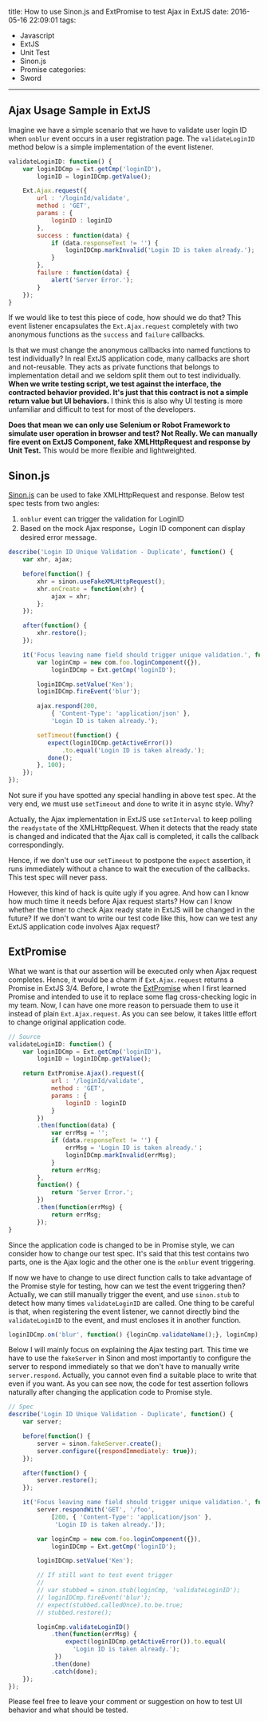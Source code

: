 title: How to use Sinon.js and ExtPromise to test Ajax in ExtJS
date: 2016-05-16 22:09:01
tags:
  - Javascript
  - ExtJS
  - Unit Test
  - Sinon.js
  - Promise
categories:
  - Sword
---

## Ajax Usage Sample in ExtJS

Imagine we have a simple scenario that we have to validate user login ID when `onblur` event occurs in a user registration page.  The `validateLoginID` method below is a simple implementation of the event listener.  

```javascript
validateLoginID: function() {
    var loginIDCmp = Ext.getCmp('loginID')，
        loginID = loginIDCmp.getValue();

    Ext.Ajax.request({
        url : '/loginId/validate',
        method : 'GET',
        params : {
            loginID : loginID
        },
        success : function(data) {
            if (data.responseText != '') {
                loginIDCmp.markInvalid('Login ID is taken already.');
            }
        },
        failure : function(data) {
            alert('Server Error.');
        }
    });
}
```

If we would like to test this piece of code, how should we do that?  This event listener encapsulates the `Ext.Ajax.request` completely with two anonymous functions as the `success` and `failure` callbacks.  

Is that we must change the anonymous callbacks into named functions to test individually?  In real ExtJS application code, many callbacks are short and not-reusable.  They acts as private functions that belongs to implementation detail and we seldom split them out to test individually.  **When we write testing script, we test against the interface, the contracted behavior provided.  It's just that this contract is not a simple return value but UI behaviors.**  I think this is also why UI testing is more unfamiliar and difficult to test for most of the developers.

**Does that mean we can only use Selenium or Robot Framework to simulate user operation in browser and test?  Not Really.  We can manually fire event on ExtJS Component, fake XMLHttpRequest and response by Unit Test.**  This would be more flexible and lightweighted.


## Sinon.js

[Sinon.js]: http://sinonjs.org/

[Sinon.js][] can be used to fake XMLHttpRequest and response.  Below test spec tests from two angles:  

1. `onblur` event can trigger the validation for LoginID  
2. Based on the mock Ajax response，Login ID component can display desired error message.  

```javascript
describe('Login ID Unique Validation - Duplicate', function() {
    var xhr, ajax;

    before(function() {
        xhr = sinon.useFakeXMLHttpRequest();
        xhr.onCreate = function(xhr) {
            ajax = xhr;
        };
    });

    after(function() {
        xhr.restore();
    });

    it('Focus leaving name field should trigger unique validation.', function(done) {
        var loginCmp = new com.foo.loginComponent({}),
            loginIDCmp = Ext.getCmp('loginID');

        loginIDCmp.setValue('Ken');
        loginIDCmp.fireEvent('blur');

        ajax.respond(200,
            { 'Content-Type': 'application/json' },
            'Login ID is taken already.');

        setTimeout(function() {
           expect(loginIDCmp.getActiveError())
               .to.equal('Login ID is taken already.');
           done();
        }, 100);
    });
});
```

Not sure if you have spotted any special handling in above test spec.  At the very end, we must use `setTimeout` and `done` to write it in async style.  Why?  

Actually, the Ajax implementation in ExtJS use `setInterval` to keep polling the `readystate` of the XMLHttpRequest.  When it detects that the ready state is changed and indicated that the Ajax call is completed, it calls the callback correspondingly.

Hence, if we don't use our `setTimeout` to postpone the `expect` assertion, it runs immediately without a chance to wait the execution of the callbacks.  This test spec will never pass.

However, this kind of hack is quite ugly if you agree.  And how can I know how much time it needs before Ajax request starts?  How can I know whether the timer to check Ajax ready state in ExtJS will be changed in the future?  If we don't want to write our test code like this, how can we test any ExtJS application code involves Ajax request?  

## ExtPromise

[ExtPromise]: https://github.com/kenspirit/ExtPromise

What we want is that our assertion will be executed only when Ajax request completes.  Hence, it would be a charm if `Ext.Ajax.request` returns a Promise in ExtJS 3/4.  Before, I wrote the [ExtPromise][] when I first learned Promise and intended to use it to replace some flag cross-checking logic in my team.  Now, I can have one more reason to persuade them to use it instead of plain `Ext.Ajax.request`.  As you can see below, it takes little effort to change original application code.  

```javascript
// Source
validateLoginID: function() {
    var loginIDCmp = Ext.getCmp('loginID')，
        loginID = loginIDCmp.getValue();

    return ExtPromise.Ajax().request({
            url : '/loginId/validate',
            method : 'GET',
            params : {
                loginID : loginID
            }
        })
        .then(function(data) {
            var errMsg = '';
            if (data.responseText != '') {
                errMsg = 'Login ID is taken already.'；
                loginIDCmp.markInvalid(errMsg);
            }
            return errMsg;
        },
        function() {
            return 'Server Error.';
        })
        .then(function(errMsg) {
            return errMsg;
        });
}
```

Since the application code is changed to be in Promise style, we can consider how to change our test spec.  It's said that this test contains two parts, one is the Ajax logic and the other one is the `onblur` event triggering.

If now we have to change to use direct function calls to take advantage of the Promise style for testing, how can we test the event triggering then?  Actually, we can still manually trigger the event, and use `sinon.stub` to detect how many times `validateLoginID` are called.  One thing to be careful is that, when registering the event listener, we cannot directly bind the `validateLoginID` to the event, and must encloses it in another function.  

```javascript
loginIDCmp.on('blur', function() {loginCmp.validateName();}, loginCmp);
```

Below I will mainly focus on explaining the Ajax testing part.  This time we have to use the `fakeServer` in Sinon and most importantly to configure the server to respond immediately so that we don't have to manually write `server.respond`.  Actually, you cannot even find a suitable place to write that even if you want.  As you can see now, the code for test assertion follows naturally after changing the application code to Promise style.  

```javascript
// Spec
describe('Login ID Unique Validation - Duplicate', function() {
    var server;

    before(function() {
        server = sinon.fakeServer.create(); 
        server.configure({respondImmediately: true});
    });

    after(function() {
        server.restore();
    });

    it('Focus leaving name field should trigger unique validation.', function(done) {
        server.respondWith('GET', '/foo',
            [200, { 'Content-Type': 'application/json' },
             'Login ID is taken already.']);

        var loginCmp = new com.foo.loginComponent({}),
            loginIDCmp = Ext.getCmp('loginID');

        loginIDCmp.setValue('Ken');

        // If still want to test event trigger
        // 
        // var stubbed = sinon.stub(loginCmp, 'validateLoginID');
        // loginIDCmp.fireEvent('blur');
        // expect(stubbed.calledOnce).to.be.true;
        // stubbed.restore();

        loginCmp.validateLoginID()
            .then(function(errMsg) {
                expect(loginIDCmp.getActiveError()).to.equal(
                  'Login ID is taken already.');
             })
            .then(done)
            .catch(done);
    });
});
```

Please feel free to leave your comment or suggestion on how to test UI behavior and what should be tested.  
